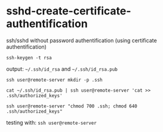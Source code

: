 # sshd-create-certificate-authentification
ssh/sshd without password authentification (using certificate authentification)

```
ssh-keygen -t rsa
```
output: ```~/.ssh/id_rsa``` and ```~/.ssh/id_rsa.pub```
```
ssh user@remote-server mkdir -p .ssh

cat ~/.ssh/id_rsa.pub | ssh user@remote-server 'cat >> .ssh/authorized_keys'

ssh user@remote-server "chmod 700 .ssh; chmod 640 .ssh/authorized_keys"
```
testing with: ```ssh user@remote-server```
